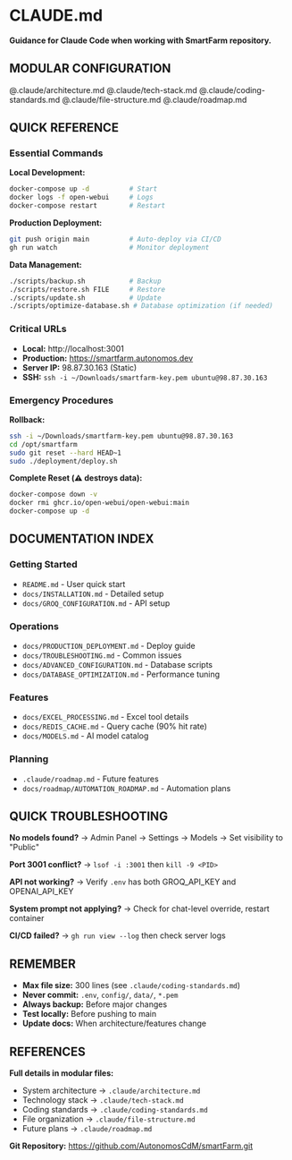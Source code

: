 # CLAUDE.md

**Guidance for Claude Code when working with SmartFarm repository.**

## MODULAR CONFIGURATION

@.claude/architecture.md
@.claude/tech-stack.md
@.claude/coding-standards.md
@.claude/file-structure.md
@.claude/roadmap.md

## QUICK REFERENCE

### Essential Commands

**Local Development:**
```bash
docker-compose up -d          # Start
docker logs -f open-webui     # Logs
docker-compose restart        # Restart
```

**Production Deployment:**
```bash
git push origin main          # Auto-deploy via CI/CD
gh run watch                  # Monitor deployment
```

**Data Management:**
```bash
./scripts/backup.sh           # Backup
./scripts/restore.sh FILE     # Restore
./scripts/update.sh           # Update
./scripts/optimize-database.sh # Database optimization (if needed)
```

### Critical URLs

- **Local:** http://localhost:3001
- **Production:** https://smartfarm.autonomos.dev
- **Server IP:** 98.87.30.163 (Static)
- **SSH:** `ssh -i ~/Downloads/smartfarm-key.pem ubuntu@98.87.30.163`

### Emergency Procedures

**Rollback:**
```bash
ssh -i ~/Downloads/smartfarm-key.pem ubuntu@98.87.30.163
cd /opt/smartfarm
sudo git reset --hard HEAD~1
sudo ./deployment/deploy.sh
```

**Complete Reset (⚠️ destroys data):**
```bash
docker-compose down -v
docker rmi ghcr.io/open-webui/open-webui:main
docker-compose up -d
```

## DOCUMENTATION INDEX

### Getting Started
- `README.md` - User quick start
- `docs/INSTALLATION.md` - Detailed setup
- `docs/GROQ_CONFIGURATION.md` - API setup

### Operations
- `docs/PRODUCTION_DEPLOYMENT.md` - Deploy guide
- `docs/TROUBLESHOOTING.md` - Common issues
- `docs/ADVANCED_CONFIGURATION.md` - Database scripts
- `docs/DATABASE_OPTIMIZATION.md` - Performance tuning

### Features
- `docs/EXCEL_PROCESSING.md` - Excel tool details
- `docs/REDIS_CACHE.md` - Query cache (90% hit rate)
- `docs/MODELS.md` - AI model catalog

### Planning
- `.claude/roadmap.md` - Future features
- `docs/roadmap/AUTOMATION_ROADMAP.md` - Automation plans

## QUICK TROUBLESHOOTING

**No models found?**
→ Admin Panel → Settings → Models → Set visibility to "Public"

**Port 3001 conflict?**
→ `lsof -i :3001` then `kill -9 <PID>`

**API not working?**
→ Verify `.env` has both GROQ_API_KEY and OPENAI_API_KEY

**System prompt not applying?**
→ Check for chat-level override, restart container

**CI/CD failed?**
→ `gh run view --log` then check server logs

## REMEMBER

- **Max file size:** 300 lines (see `.claude/coding-standards.md`)
- **Never commit:** `.env`, `config/`, `data/`, `*.pem`
- **Always backup:** Before major changes
- **Test locally:** Before pushing to main
- **Update docs:** When architecture/features change

## REFERENCES

**Full details in modular files:**
- System architecture → `.claude/architecture.md`
- Technology stack → `.claude/tech-stack.md`
- Coding standards → `.claude/coding-standards.md`
- File organization → `.claude/file-structure.md`
- Future plans → `.claude/roadmap.md`

**Git Repository:** https://github.com/AutonomosCdM/smartFarm.git
